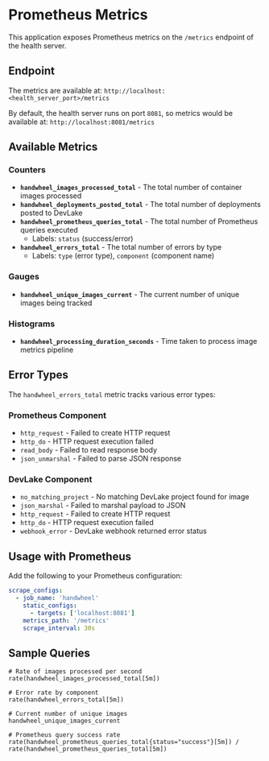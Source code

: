 # Prometheus Metrics

This application exposes Prometheus metrics on the `/metrics` endpoint of the health server.

## Endpoint

The metrics are available at: `http://localhost:<health_server_port>/metrics`

By default, the health server runs on port `8081`, so metrics would be available at:
`http://localhost:8081/metrics`

## Available Metrics

### Counters

- **`handwheel_images_processed_total`** - The total number of container images processed
- **`handwheel_deployments_posted_total`** - The total number of deployments posted to DevLake
- **`handwheel_prometheus_queries_total`** - The total number of Prometheus queries executed
  - Labels: `status` (success/error)
- **`handwheel_errors_total`** - The total number of errors by type
  - Labels: `type` (error type), `component` (component name)

### Gauges

- **`handwheel_unique_images_current`** - The current number of unique images being tracked

### Histograms

- **`handwheel_processing_duration_seconds`** - Time taken to process image metrics pipeline

## Error Types

The `handwheel_errors_total` metric tracks various error types:

### Prometheus Component
- `http_request` - Failed to create HTTP request
- `http_do` - HTTP request execution failed
- `read_body` - Failed to read response body
- `json_unmarshal` - Failed to parse JSON response

### DevLake Component
- `no_matching_project` - No matching DevLake project found for image
- `json_marshal` - Failed to marshal payload to JSON
- `http_request` - Failed to create HTTP request
- `http_do` - HTTP request execution failed
- `webhook_error` - DevLake webhook returned error status

## Usage with Prometheus

Add the following to your Prometheus configuration:

```yaml
scrape_configs:
  - job_name: 'handwheel'
    static_configs:
      - targets: ['localhost:8081']
    metrics_path: '/metrics'
    scrape_interval: 30s
```

## Sample Queries

```promql
# Rate of images processed per second
rate(handwheel_images_processed_total[5m])

# Error rate by component
rate(handwheel_errors_total[5m])

# Current number of unique images
handwheel_unique_images_current

# Prometheus query success rate
rate(handwheel_prometheus_queries_total{status="success"}[5m]) / rate(handwheel_prometheus_queries_total[5m])
```
